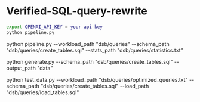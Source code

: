 # Verified-SQL-query-rewrite

```sh
export OPENAI_API_KEY = your api key
python pipeline.py
```

python pipeline.py --workload_path "dsb/queries" --schema_path "dsb/queries/create_tables.sql" --stats_path "dsb/queries/statistics.txt"

python generate.py --schema_path "dsb/queries/create_tables.sql" --output_path "data"

python test_data.py --workload_path "dsb/queries/optimized_queries.txt" --schema_path "dsb/queries/create_tables.sql" --load_path "dsb/queries/load_tables.sql"